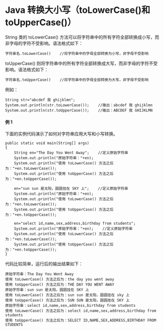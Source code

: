 # Java 转换大小写（toLowerCase()和 toUpperCase()）

String 类的 toLowerCase() 方法可以将字符串中的所有字符全部转换成小写，而非字母的字符不受影响。语法格式如下：

```
字符串名.toLowerCase()    //将字符串中的字母全部转换为小写，非字母不受影响
```

toUpperCase() 则将字符串中的所有字符全部转换成大写，而非字母的字符不受影响。语法格式如下：

```
字符串名.toUpperCase()    //将字符串中的字母全部转换为大写，非字母不受影响
```

例如：

```
String str="abcdef 我 ghijklmn";
System.out.println(str.toLowerCase());    //输出：abcdef 我 ghijklmn
System.out.println(str.toUpperCase());    //输出：ABCDEF 我 GHIJKLMN
```

#### 例 1

下面的实例代码演示了如何对字符串应用大写和小写转换。

```
public static void main(String[] args)
{
    String en="The Day You Went Away";    //定义原始字符串
    System.out.println("原始字符串："+en);
    System.out.println("使用 toLowerCase() 方法之后为："+en.toLowerCase());
    System.out.println("使用 toUpperCase() 方法之后为："+en.toUpperCase());

    en="sun sun 是太阳，圆圆挂在 SKY 上";    //定义原始字符串
    System.out.println("原始字符串："+en);
    System.out.println("使用 toLowerCase() 方法之后为："+en.toLowerCase());
    System.out.printIn("使用 toUpperCase() 方法之后为："+en.toUpperCase());

    en="select id,name,sex,address,birthday from students";
    System.out.println("原始字符串："+en);    //定义原始字符串
    System.out.println("使用 toLowerCase() 方法之后为："+en.toLowerCase());
    System.out.println("使用 toUpperCase() 方法之后为："+en.toUpperCase());
}
```

代码比较简单，运行后的输出结果如下：

```
原始字符串：The Day You Went Away
使用 toLowerCase() 方法之后为：the day you went away
使用 toUpperCase() 方法之后为：THE DAY YOU WENT AWAY
原始字符串：sun sun 是太阳，圆圆挂在 SKY 上
使用 toLowerCase() 方法之后为：sun sun 是太阳，圆圆挂在 sky 上
使用 toUpperCase() 方法之后为：SUN SUN 是太阳，圆圆挂在 SKY 上
原始字符串：select id,name,sex,address,birthday from students
使用 toLowerCase() 方法之后为：select id,name,sex,address,birthday from students
使用 toUpperCase() 方法之后为：SELECT ID,NAME,SEX,ADDRESS,BIRTHDAY FROM STUDENTS
```
